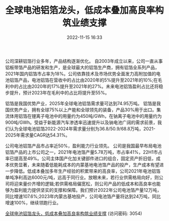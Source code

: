 ﻿---
title: 全球电池铝箔龙头，低成本叠加高良率构筑业绩支撑
date: 2022-11-15 16:33
tags:
- 鼎胜新材 
updated: 
---

公司深耕铝箔行业多年，产品结构逐渐优化。
自2003年成立以来，公司一直从事铝板带箔产品的研发和生产，是全球最大的铝箔生产商，拥有铝箔全系列产品，2021年国内铝箔市占率为18%。公司依靠技术及市场优势全面发力高附加值的电池铝箔产品，电池铝箔在营收中的占比由2020年的5%提升至2021年的10%;在毛利中的占比由2020年的17%提升至2021年的27%。未来电池铝箔盈利占比还将稳步提升，预计2023年在毛利中的占比将提升至55%。

铝箔是我国优势产业，2025年全球电池铝箔需求量可达到74.95万吨。
铝箔是我国优势产业，拥有全球75%以上产能和全球领先的装备，产品30%用于出口。集流体用铝箔在锂离子电池中的用量约为450吨/GWh，在钠离子电池中的用量约为900吨/GWh。受益于新能源汽车渗透率迅速提升以及钠电池广阔的需求前景，我们认为全球电池铝箔2022-2024年需求量分别为36.8/50.9/68.8万吨，2021-2025年需求量CAGR达54.31%。
<!-- more -->
公司电池铝箔产品市占率近50%，盈利能力行业领先。
公司是我国最早布局电池铝箔产品的上市公司之一，2021年电池箔产量5.78万吨，市占率41%，22H1市占率已提高至49%。公司主体国产化加关键部件进口的组合，固定资产折旧低，成本优势显著，未来随着低能耗成本的内蒙基地电池箔产品的投产，生产成本有望进一步降低。低成本叠加多年生产经验的积累带来的高良率，公司2021年电池铝箔单吨净利高达6000元/吨，远高于同行业。放眼未来，若行业供需格局向好，则公司将迎来量价齐增的逻辑;若供需格局偏宽松，则公司产品的低成本和高良率也能够为盈利能力提供坚实的支撑和保障。我们预计2022年公司电池箔产量12万吨，同比增速107.6%;2023年内蒙古基地投产，公司电池箔产量将达到24万吨，同比增速100%，继续领跑行业。

[全球电池铝箔龙头，低成本叠加高良率构筑业绩支撑](https://url12.ctfile.com/f/3948612-723980922-cbb084?p=3054)
(访问密码: 3054)






